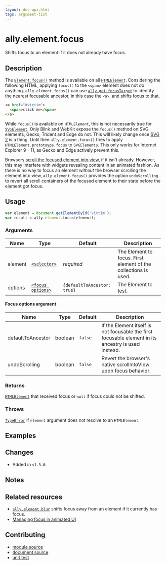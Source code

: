 ```yaml
---
layout: doc-api.html
tags: argument-list
---
```


# ally.element.focus

Shifts focus to an element if it does not already have focus.


## Description

The [`Element.focus()`](https://developer.mozilla.org/en-US/docs/Web/API/HTMLElement/focus) method is available on all [`HTMLElement`](https://developer.mozilla.org/en-US/docs/Web/API/HTMLElement). Considering the following HTML, applying `focus()` to the `<span>` element does not do anything. `ally.element.focus()` can use [`ally.get.focusTarget`](../get/focus-target.md) to identify the nearest focusable ancestor, in this case the `<a>`, and shifts focus to that.

```html
<a href="#victim">
  <span>click me</span>
</a>
```

While `focus()` is available on `HTMLElement`, this is not necessarily true for [`SVGElement`](https://developer.mozilla.org/en-US/docs/Web/API/SVGElement). Only Blink and WebKit expose the `focus()` method on SVG elements, Gecko, Trident and Edge do not. This will likely change once [SVG 2](https://www.w3.org/TR/SVG2/interact.html#Focus) is a thing. Until then `ally.element.focus()` tries to apply `HTMLElement.prototoype.focus` to `SVGElement`s. This only works for Internet Explorer 9 - 11, as Gecko and Edge actively prevent this.

Browsers [scroll the focused element into view](https://github.com/whatwg/html/issues/94), if it isn't already. However, this may interfere with widgets revealing content in an animated fashion. As there is no way to focus an element *without* the browser scrolling the element into view, `ally.element.focus()` provides the option `undoScrolling` to revert all scroll containers of the focused element to their state before the element got focus.

## Usage

```js
var element = document.getElementById('victim');
var result = ally.element.focus(element);
```

### Arguments

| Name | Type | Default | Description |
| ---- | ---- | ------- | ----------- |
| element | [`<selector>`](../concepts.md#selector) | *required* | The Element to focus. First element of the collections is used. |
| options | [`<focus options>`](#focus-options-argument) | `{defaultToAncestor: true}` | The Element to test. |

#### Focus options argument

| Name | Type | Default | Description |
| ---- | ---- | ------- | ----------- |
| defaultToAncestor | boolean | `false` | If the Element itself is not focusable the first focusable element in its ancestry is used instead. |
| undoScrolling | boolean | `false` | Revert the browser's native scrollIntoView upon focus behavior. |


### Returns

[`HTMLElement`](https://developer.mozilla.org/en/docs/Web/API/HTMLElement) that received focus or `null` if focus could not be shifted.

### Throws

[`TypeError`](https://developer.mozilla.org/en-US/docs/Web/JavaScript/Reference/Global_Objects/TypeError) if `element` argument does not resolve to an `HTMLElement`.


## Examples


## Changes

* Added in `v1.3.0`.


## Notes


## Related resources

* [`ally.element.blur`](./blur.md) shifts focus away from an element if it currently has focus.
* [Managing focus in animated UI](../../tutorials/focusing-in-animated-ui.md)


## Contributing

* [module source](https://github.com/medialize/ally.js/blob/master/src/element/focus.js)
* [document source](https://github.com/medialize/ally.js/blob/master/docs/api/element/focus.md)
* [unit test](https://github.com/medialize/ally.js/blob/master/test/unit/element.focus.test.js)
